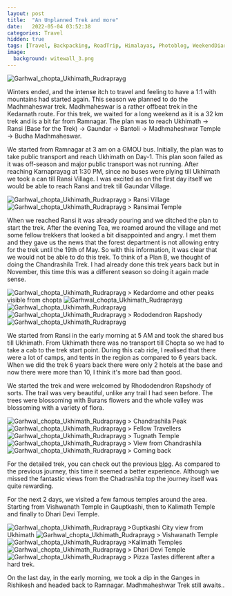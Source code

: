```yaml
---
layout: post
title:  "An Unplanned Trek and more"
date:   2022-05-04 03:52:38
categories: Travel
hidden: true
tags: [Travel, Backpacking, RoadTrip, Himalayas, Photoblog, WeekendDiaries]
image:
  background: witewall_3.png
---
```

<img src="https://i.imgur.com/gBOsHlJ.jpg" alt="Garhwal_chopta_Ukhimath_Rudraprayg">

Winters ended, and the intense itch to travel and feeling to have a 1:1 with mountains had started again. This season we planned to do the Madhmaheswar trek. Madhmaheswar is a rather offbeat trek in the Kedarnath route.
For this trek, we waited for a long weekend as it is a 32 km trek and is a bit far from Ramnagar. The plan was to reach Ukhimath -> Ransi (Base for the Trek) -> Gaundar -> Bantoli -> Madhmaheshwar Temple -> Budha Madhmaheswar.

We started from Ramnagar at 3 am on a GMOU bus. Initially, the plan was to take public transport and reach Ukhimath on Day-1. This plan soon failed as it was off-season and major public transport was not running. After reaching Karnaprayag at 1:30 PM, since no buses were plying till Ukhimath we took a can till Ransi Village. I was excited as on the first day itself we would be able to reach Ransi and trek till Gaundar Village. 

<img src="https://i.imgur.com/mqfKp54.jpg" alt="Garhwal_chopta_Ukhimath_Rudraprayg">
> Ransi Village

<img src="https://i.imgur.com/zwVsPN8.jpg" alt="Garhwal_chopta_Ukhimath_Rudraprayg">
> Ransimai Temple

When we reached Ransi it was already pouring and we ditched the plan to start the trek. After the evening Tea, we roamed around the village and met some fellow trekkers that looked a bit disappointed and angry. I met them and they gave us the news that the forest department is not allowing entry for the trek until the 19th of May. So with this information, it was clear that we would not be able to do this trek. To think of a Plan B, we thought of doing the Chandrashila Trek. I had already done this trek years back but in November, this time this was a different season so doing it again made sense. 


<img src="https://i.imgur.com/G3lVNFP.jpg" alt="Garhwal_chopta_Ukhimath_Rudraprayg">
> Kedardome and other peaks visible from chopta

<img src="https://i.imgur.com/yjBbvs8.jpg" alt="Garhwal_chopta_Ukhimath_Rudraprayg">

<img src="https://i.imgur.com/tfBlYxv.jpg" alt="Garhwal_chopta_Ukhimath_Rudraprayg">

<img src="https://i.imgur.com/1I4MHDk.jpg" alt="Garhwal_chopta_Ukhimath_Rudraprayg">
> Rododendron Rapshody 

<img src="https://i.imgur.com/uZRgfKZ.jpg" alt="Garhwal_chopta_Ukhimath_Rudraprayg">

We started from Ransi in the early morning at 5 AM and took the shared bus till Ukhimath. From Ukhimath there was no transport till Chopta so we had to take a cab to the trek start point. During this cab ride, I realised that there were a lot of camps, and tents in the region as compared to 6 years back. When we did the trek 6 years back there were only 2 hotels at the base and now there were more than 10, I think it's more bad than good.

We started the trek and were welcomed by Rhododendron Rapshody of sorts. The trail was very beautiful, unlike any trail I had seen before. The trees were blossoming with Burans flowers and the whole valley was blossoming with a variety of flora. 

<img src="https://i.imgur.com/yFR5SnN.jpg" alt="Garhwal_chopta_Ukhimath_Rudraprayg">
> Chandrashila Peak

<img src="https://i.imgur.com/YSoxjXH.jpg" alt="Garhwal_chopta_Ukhimath_Rudraprayg">
> Fellow Travellers

<img src="https://i.imgur.com/ZWbhE8B.jpg" alt="Garhwal_chopta_Ukhimath_Rudraprayg">
> Tugnath Temple

<img src="https://i.imgur.com/w8ErMlf.jpg" alt="Garhwal_chopta_Ukhimath_Rudraprayg">
> View from Chandrashila

<img src="https://i.imgur.com/79PfhPg.jpg" alt="Garhwal_chopta_Ukhimath_Rudraprayg">
> Coming back

For the detailed trek, you can check out the previous [blog](https://yogeshpandey.in/travel/Chandrashila-Deoriatal-in-three-Days/). As compared to the previous journey, this time it seemed a better experience. Although we missed the fantastic views from the Chadrashila top the journey itself was quite rewarding.

For the next 2 days, we visited a few famous temples around the area. Starting from Vishwanath Temple in Gauptkashi, then to Kalimath Temple and finally to Dhari Devi Temple.

<img src="https://i.imgur.com/H2fc3AB.jpg" alt="Garhwal_chopta_Ukhimath_Rudraprayg">
>Guptkashi City view from Ukhimath

<img src="https://i.imgur.com/JpJ3qNi.jpg" alt="Garhwal_chopta_Ukhimath_Rudraprayg">
> Vishwanath Temple

<img src="https://i.imgur.com/zOrZ7od.jpg" alt="Garhwal_chopta_Ukhimath_Rudraprayg">
>Kalimath Temples

<img src="https://i.imgur.com/RNWsBoc.jpg" alt="Garhwal_chopta_Ukhimath_Rudraprayg">
> Dhari Devi Temple

<img src="https://i.imgur.com/TJeoARZ.jpg" alt="Garhwal_chopta_Ukhimath_Rudraprayg">
> Pizza Tastes different after a hard trek.

On the last day, in the early morning, we took a dip in the Ganges in Rishikesh and headed back to Ramnagar. Madhmaheshwar Trek still awaits.. 
